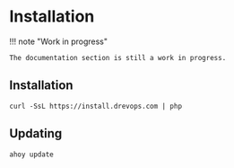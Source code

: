 # Installation


!!! note "Work in progress"

    The documentation section is still a work in progress.

## Installation

    curl -SsL https://install.drevops.com | php

## Updating

    ahoy update
